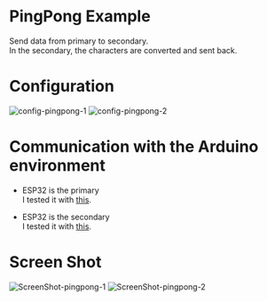 # PingPong Example   
Send data from primary to secondary.   
In the secondary, the characters are converted and sent back.   

# Configuration   
![config-pingpong-1](https://user-images.githubusercontent.com/6020549/158708163-9bacbe80-bb37-4705-a3f7-ef4c1d098f97.jpg)
![config-pingpong-2](https://user-images.githubusercontent.com/6020549/158708129-7037e259-105d-47ee-b49f-e30eb4f7aa47.jpg)

# Communication with the Arduino environment   
- ESP32 is the primary   
I tested it with [this](https://github.com/nopnop2002/esp-idf-cc1101/tree/main/ArduinoCode/CC1101_pong).   

- ESP32 is the secondary   
I tested it with [this](https://github.com/nopnop2002/esp-idf-cc1101/tree/main/ArduinoCode/CC1101_ping).   

# Screen Shot

![ScreenShot-pingpong-1](https://user-images.githubusercontent.com/6020549/167343204-58dbf11b-a0ff-4e9f-a6ff-def1a3405e36.jpg)
![ScreenShot-pingpong-2](https://user-images.githubusercontent.com/6020549/167343197-895c8aa2-b7b5-46b6-9b34-3deb3d92ffba.jpg)

